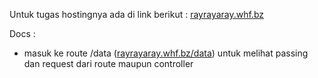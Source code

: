 Untuk tugas hostingnya ada di link berikut :
<a href="rayrayaray.whf.bz">rayrayaray.whf.bz</a>

Docs : 
- masuk ke route /data (<a href="rayrayaray.whf.bz/data">rayrayaray.whf.bz/data</a>) untuk melihat passing dan request dari route maupun controller

